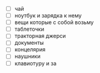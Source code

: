 - [ ] чай
- [ ] ноутбук и зарядка к нему
- [ ] вещи которые с собой возьму
- [ ] таблеточки
- [ ] тракторная джерси
- [ ] документы
- [ ] концелярия
- [ ] наушники
- [ ] клавиотуру и за